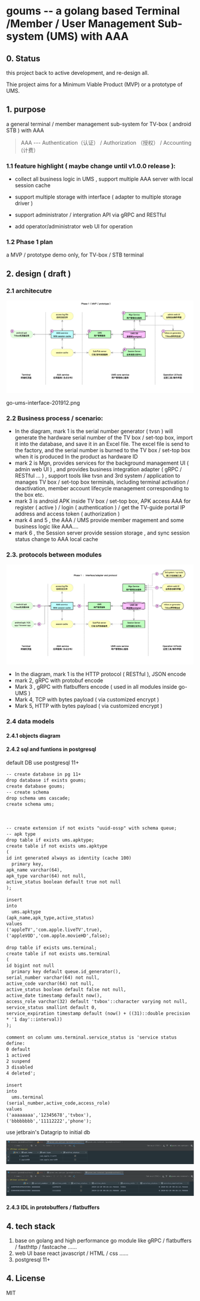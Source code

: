 # goums -- a golang based Terminal /Member / User Management Sub-system (UMS) with AAA



## 0. Status

this project back to active development, and re-design all.

Thie project aims for a Minimum Viable Product (MVP) or a prototype of UMS.

 

## 1. purpose

a general terminal / member management sub-system for TV-box ( android STB )  with AAA

> AAA --- Authentication（认证） / Authorization （授权） / Accounting (计费）

### 1.1  feature highlight ( maybe change  until v1.0.0 release ):

* collect all business logic in UMS , support multiple AAA server with local session cache

* support multiple storage with interface ( adapter to multiple storage driver )

* support administrator / intergration API  via  gRPC and  RESTful

* add operator/administrator web UI for operation

### 1.2  Phase 1 plan

  a MVP / prototype demo only, for TV-box / STB terminal 

## 2. design ( draft )

### 2.1 architecutre

![go-ums-all](./docs/go-ums-architecture-201912.png)

go-ums-interface-201912.png

### 2.2 Business process / scenario:

* In the diagram, mark 1 is  the serial number generator  ( tvsn ) 
will generate the hardware serial number of the TV box / set-top box, import it into the database, and save it in an Excel file. The excel file is send to the factory,  and the serial number is burned to the TV box / set-top box when it is produced In the product as hardware ID
*  mark 2 is Mgn, 
 provides services for the background management UI ( admin web UI ) , and provides business integration adapter ( gRPC / RESTful ... ) , support  tools like tvsn  and 3rd system / application to manages TV box / set-top box terminals, including terminal activation / deactivation, member account lifecycle management corresponding to the box etc.
*  mark 3 is android APK inside TV box / set-top box,
APK  access AAA for register ( active ) / login ( authentication ) / get the TV-guide portal IP address and access token ( authorization ) 
*  mark 4 and 5 , the AAA / UMS provide member magement and some business logic like AAA....
* mark 6 , the Session server provide session storage , and sync session status change to AAA local cache 



  


### 2.3. protocols between modules

![go-ums-interface](./docs/go-ums-interface-201912.png)

* In the diagram, mark 1 is the HTTP protocol ( RESTful ),  JSON encode 
* mark 2,   gRPC with protobuf encode 
* Mark 3 ,  gRPC with flatbuffers encode  (  used in all modules inside go-UMS )
* Mark 4,   TCP with bytes payload ( via customized encrypt  )
* Mark 5,   HTTP with bytes payload ( via customized encrypt )



### 2.4  data models 

#### 2.4.1  objects diagram

#### 2.4.2  sql and funtions in postgresql

default DB use postgresql 11+

```
-- create database in pg 11+
drop database if exists goums;
create database goums;
-- create schema
drop schema ums cascade;
create schema ums;



-- create extension if not exists "uuid-ossp" with schema queue;
-- apk type
drop table if exists ums.apktype;
create table if not exists ums.apktype
(
id int generated always as identity (cache 100)
  primary key,
apk_name varchar(64),
apk_type varchar(64) not null,
active_status boolean default true not null
);

insert
into
  ums.apktype
(apk_name,apk_type,active_status)
values
('appleTV','com.apple.liveTV',true),
('appleVOD','com.apple.movieHD',false);

drop table if exists ums.terminal;
create table if not exists ums.terminal
(
id bigint not null
  primary key default queue.id_generator(),
serial_number varchar(64) not null,
active_code varchar(64) not null,
active_status boolean default false not null,
active_date timestamp default now(),
access_role varchar(32) default 'tvbox'::character varying not null,
service_status smallint default 0,
service_expiration timestamp default (now() + ((31)::double precision * '1 day'::interval))
);

comment on column ums.terminal.service_status is 'service status define:
0 default
1 actived
2 suspend
3 disabled
4 deleted';

insert
into
  ums.terminal
(serial_number,active_code,access_role)
values
('aaaaaaaa','12345678','tvbox'),
('bbbbbbbb','11112222','phone');

```

use jetbrain's Datagrip to initial db

![db-apktype-table](./docs/apktype.png)


![db-terminal-table](./docs/terminal.png)


#### 2.4.3  IDL in protobuffers / flatbuffers 



## 4. tech stack

1. base on golang and high performance go module like gRPC / flatbuffers / fasthttp / fastcache ......
2. web UI base react javascript / HTML / css ......
3. postgresql 11+

   

## 4. License

MIT

